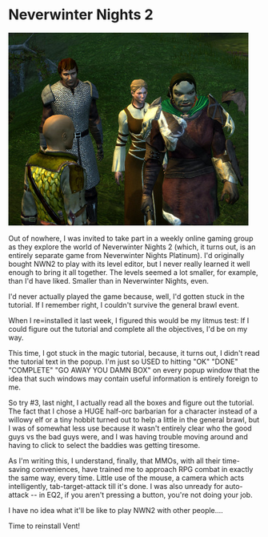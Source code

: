 # Neverwinter Nights 2

![Tipar the Half-Orc Barbarian in NWN2](../uploads/2009/06/nwn2main-2009-06-02-07-26-02-15.jpg "Tipar the Half-Orc Barbarian in NWN2")

Out of nowhere, I was invited to take part in a weekly online gaming group as they explore the world of Neverwinter Nights 2 (which, it turns out, is an entirely separate game from Neverwinter Nights Platinum). I'd originally bought NWN2 to play with its level editor, but I never really learned it well enough to bring it all together. The levels seemed a lot smaller, for example, than I'd have liked. Smaller than in Neverwinter Nights, even.

I'd never actually played the game because, well, I'd gotten stuck in the tutorial. If I remember right, I couldn't survive the general brawl event.

When I re=installed it last week, I figured this would be my litmus test: If I could figure out the tutorial and complete all the objectives, I'd be on my way.

This time, I got stuck in the magic tutorial, because, it turns out, I didn't read the tutorial text in the popup. I'm just so USED to hitting "OK" "DONE" "COMPLETE" "GO AWAY YOU DAMN BOX" on every popup window that the idea that such windows may contain useful information is entirely foreign to me.

So try #3, last night, I actually read all the boxes and figure out the tutorial. The fact that I chose a HUGE half-orc barbarian for a character instead of a willowy elf or a tiny hobbit turned out to help a little in the general brawl, but I was of somewhat less use because it wasn't entirely clear who the good guys vs the bad guys were, and I was having trouble moving around and having to click to select the baddies was getting tiresome.

As I'm writing this, I understand, finally, that MMOs, with all their time-saving conveniences, have trained me to approach RPG combat in exactly the same way, every time. Little use of the mouse, a camera which acts intelligently, tab-target-attack till it's done. I was also unready for auto-attack -- in EQ2, if you aren't pressing a button, you're not doing your job.

I have no idea what it'll be like to play NWN2 with other people....

Time to reinstall Vent!

